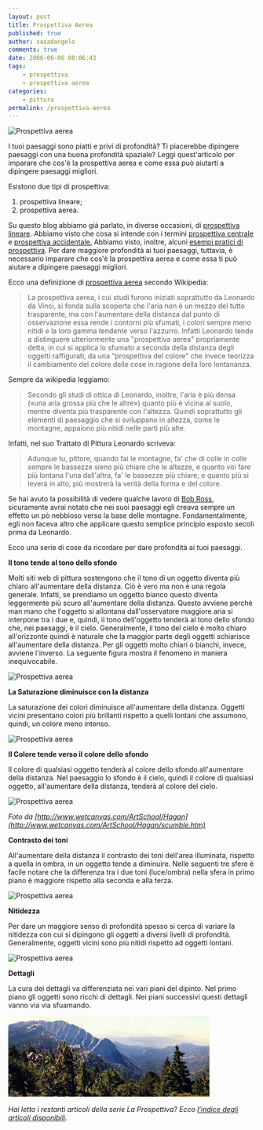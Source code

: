 ```yaml
---
layout: post
title: Prospettiva Aerea
published: true
author: sasadangelo
comments: true
date: 2006-06-06 08:06:43
tags:
    - prospettiva
    - prospettiva aerea
categories:
    - pittura
permalink: /prospettiva-aerea
---
```


![Prospettiva aerea](https://www.disegnoepittura.it/wp-content/uploads/atmopsp7.jpg "Prospettiva aerea")

I tuoi paesaggi sono piatti e privi di profondità? Ti piacerebbe dipingere paesaggi con una buona profondità spaziale? Leggi quest'articolo per imparare che cos'è la prospettiva aerea e come essa può aiutarti a dipingere paesaggi migliori.

Esistono due tipi di prospettiva:

1. prospettiva lineare;
2. prospettiva aerea.

Su questo blog abbiamo già parlato, in diverse occasioni, di [prospettiva lineare](https://www.disegnoepittura.it/composizione-prospettiva/). Abbiamo visto che cosa si intende con i termini [prospettiva centrale](/prospettiva-centrale/) e [prospettiva accidentale.](/prospettiva-accidentale/) Abbiamo visto, inoltre, alcuni [esempi pratici di prospettiva](/disegnare-paesaggio-cittadino-prospettiva-accidentale/). Per dare maggiore profondità ai tuoi paesaggi, tuttavia, è necessario imparare che cos'è la prospettiva aerea e come essa ti può aiutare a dipingere paesaggi migliori.

Ecco una definizione di [prospettiva aerea](https://it.wikipedia.org/wiki/Prospettiva_aerea) secondo Wikipedia:

> La prospettiva aerea, i cui studi furono iniziati soprattutto da Leonardo da Vinci, si fonda sulla scoperta che l'aria non è un mezzo del tutto trasparente, ma con l'aumentare della distanza dal punto di osservazione essa rende i contorni più sfumati, i colori sempre meno nitidi e la loro gamma tendente verso l'azzurro. Infatti Leonardo tende a distinguere ulteriormente una "prospettiva aerea" propriamente detta, in cui si applica lo sfumato a seconda della distanza degli oggetti raffigurati, da una "prospettiva del colore" che invece teorizza il cambiamento del colore delle cose in ragione della loro lontananza.

Sempre da wikipedia leggiamo:

> Secondo gli studi di ottica di Leonardo, inoltre, l'aria è più densa («una aria grossa più che le altre») quanto più è vicina al suolo, mentre diventa più trasparente con l'altezza. Quindi soprattutto gli elementi di paesaggio che si sviluppano in altezza, come le montagne, appaiono più nitidi nelle parti più alte.

Infatti, nel suo Trattato di Pittura Leonardo scriveva:

> Adunque tu, pittore, quando fai le montagne, fa' che di colle in colle sempre le bassezze sieno più chiare che le altezze, e quanto vòi fare più lontana l'una dall'altra, fa' le bassezze più chiare; e quanto più si leverà in alto, più mostrerà la verità della forma e del colore.

Se hai avuto la possibilità di vedere qualche lavoro di [Bob Ross](/bob-ross/), sicuramente avrai notato che nei suoi paesaggi egli creava sempre un effetto un pò nebbioso verso la base delle montagne. Fondamentalmente, egli non faceva altro che applicare questo semplice principio esposto secoli prima da Leonardo.

Ecco una serie di cose da ricordare per dare profondità ai tuoi paesaggi.

**Il tono tende al tono dello sfondo**

Molti siti web di pittura sostengono che il tono di un oggetto diventa più chiaro all'aumentare della distanza. Ciò è vero ma non è una regola generale. Infatti, se prendiamo un oggetto bianco questo diventa leggermente più scuro all'aumentare della distanza. Questo avviene perchè man mano che l'oggetto si allontana dall'osservatore maggiore aria si interpone tra i due e, quindi, il tono dell'oggetto tenderà al tono dello sfondo che, nei paesaggi, è il cielo. Generalmente, il tono del cielo è molto chiaro all'orizzonte quindi è naturale che la maggior parte degli oggetti schiarisce all'aumentare della distanza. Per gli oggetti molto chiari o bianchi, invece, avviene l'inverso. La seguente figura mostra il fenomeno in maniera inequivocabile.

![Prospettiva aerea](https://www.disegnoepittura.it/wp-content/uploads/prospettiva-aerea-chiaroscuro-tono-6.png "Prospettiva aerea")

**La Saturazione diminuisce con la distanza**

La saturazione dei colori diminuisce all'aumentare della distanza. Oggetti vicini presentano colori più brillanti rispetto a quelli lontani che assumono, quindi, un colore meno intenso.

![Prospettiva aerea](https://www.disegnoepittura.it/wp-content/uploads/color.gif "Prospettiva aerea")

**Il Colore tende verso il colore dello sfondo**

Il colore di qualsiasi oggetto tenderà al colore dello sfondo all'aumentare della distanza. Nel paesaggio lo sfondo è il cielo, quindi il colore di qualsiasi oggetto, all'aumentare della distanza, tenderà al colore del cielo.

![Prospettiva aerea](https://www.disegnoepittura.it/wp-content/uploads/background-ships.jpg "Prospettiva aerea")

_Foto da [http://www.wetcanvas.com/ArtSchool/Hagan](http://www.wetcanvas.com/ArtSchool/Hagan/scumble.htm)_

**Contrasto dei toni**

All'aumentare della distanza il contrasto dei toni dell'area illuminata, rispetto a quella in ombra, in un oggetto tende a diminuire. Nelle seguenti tre sfere è facile notare che la differenza tra i due toni (luce/ombra) nella sfera in primo piano è maggiore rispetto alla seconda e alla terza.

![Prospettiva aerea](https://www.disegnoepittura.it/wp-content/uploads/prospettiva-aerea-toni.jpg "Prospettiva aerea")

**Nitidezza**

Per dare un maggiore senso di profondità spesso si cerca di variare la nitidezza con cui si dipingono gli oggetti a diversi livelli di profondità. Generalmente, oggetti vicini sono più nitidi rispetto ad oggetti lontani.

![Prospettiva aerea](https://www.disegnoepittura.it/wp-content/uploads/focus.gif "Prospettiva aerea")

**Dettagli**

La cura dei dettagli va differenziata nei vari piani del dipinto. Nel primo piano gli oggetti sono ricchi di dettagli. Nei piani successivi questi dettagli vanno via via sfuamando.

![atmopsp7](/wp-content/uploads/atmopsp7.jpg "atmopsp7")

_Hai letto i restanti articoli della serie La Prospettiva? Ecco [l’indice degli articoli disponibili](https://www.disegnoepittura.it/prospettiva/ "La Prospettiva")._
